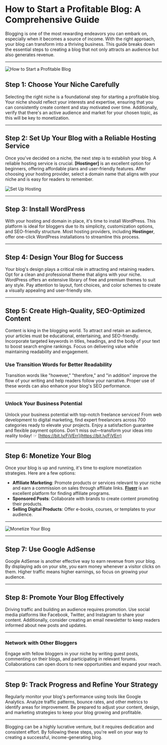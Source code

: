 # How to Start a Profitable Blog: A Comprehensive Guide

Blogging is one of the most rewarding endeavors you can embark on, especially when it becomes a source of income. With the right approach, your blog can transform into a thriving business. This guide breaks down the essential steps to creating a blog that not only attracts an audience but also generates revenue.

---

![How to Start a Profitable Blog](https://blogger.googleusercontent.com/img/b/R29vZ2xl/AVvXsEgdrpIxAO5cOA8PLGHli3BPXvm95uFgldbj297_JXGIt4jRyt1WR5nt5DMBi_C7NGOLpu1GW_w4tSRnW1eBh4li16u_EmQLKsO201S3Dn9_bQHCBhJhQoCrCQ3nhBDDVFz-OEZ-BmWOhdGP2F1gJjKHYn5x0xKoO1khsWFhEmwcP-ildy8D7o-4z-lqfTY/s759/chrome_screenshot_www.canva.com%20(1).png)

## Step 1: Choose Your Niche Carefully

Selecting the right niche is a foundational step for starting a profitable blog. Your niche should reflect your interests and expertise, ensuring that you can consistently create content and stay motivated over time. Additionally, verify that there's an active audience and market for your chosen topic, as this will be key to monetization.

---

## Step 2: Set Up Your Blog with a Reliable Hosting Service

Once you've decided on a niche, the next step is to establish your blog. A reliable hosting service is crucial. **[Hostinger]** is an excellent option for beginners, offering affordable plans and user-friendly features. After choosing your hosting provider, select a domain name that aligns with your niche and is easy for readers to remember.

![Set Up Hosting](https://blogger.googleusercontent.com/img/b/R29vZ2xl/AVvXsEhpNjfaMfW_qT3nZxiDyskvDw2IK82XsxZDnc0g8MrfVYAZSFKBallN7JptA3S_JO_5YSxKXtVuZBtq3HgVHspLe0VCwXEilmfiL6yvF26vrAjG6E3PBJc3eA2-sT8Vz-JetAy5nNk5LuT5ZO0UkSmYAkXKhfxURjaWYV6mrIRbXP8hZ-bYIwUWDD_bd6c/w640-h300/chrome_screenshot_hpanel.hostinger.com.png)

---

## Step 3: Install WordPress

With your hosting and domain in place, it's time to install WordPress. This platform is ideal for bloggers due to its simplicity, customization options, and SEO-friendly structure. Most hosting providers, including **Hostinger**, offer one-click WordPress installations to streamline this process.

---

## Step 4: Design Your Blog for Success

Your blog's design plays a critical role in attracting and retaining readers. Opt for a clean and professional theme that aligns with your niche. WordPress offers an extensive library of free and premium themes to suit any style. Pay attention to layout, font choices, and color schemes to create a visually appealing and user-friendly site.

---

## Step 5: Create High-Quality, SEO-Optimized Content

Content is king in the blogging world. To attract and retain an audience, your articles must be educational, entertaining, and SEO-friendly. Incorporate targeted keywords in titles, headings, and the body of your text to boost search engine rankings. Focus on delivering value while maintaining readability and engagement.

### Use Transition Words for Better Readability

Transition words like "however," "therefore," and "in addition" improve the flow of your writing and help readers follow your narrative. Proper use of these words can also enhance your blog's SEO performance.

---

### Unlock Your Business Potential

Unlock your business potential with top-notch freelance services! From web development to digital marketing, find expert freelancers across 700 categories ready to elevate your projects. Enjoy a satisfaction guarantee and flexible payment options. Don't miss out—transform your ideas into reality today! ☞ [https://bit.ly/FiVErr](https://bit.ly/FiVErr)

---

## Step 6: Monetize Your Blog

Once your blog is up and running, it's time to explore monetization strategies. Here are a few options:

- **Affiliate Marketing**: Promote products or services relevant to your niche and earn a commission on sales through affiliate links. **[Fiverr](https://bit.ly/FiVErr)** is an excellent platform for finding affiliate programs.
- **Sponsored Posts**: Collaborate with brands to create content promoting their products.
- **Selling Digital Products**: Offer e-books, courses, or templates to your audience.

---

![Monetize Your Blog](https://blogger.googleusercontent.com/img/b/R29vZ2xl/AVvXsEh05rlTvOqVxQsQBkV8Jeqrtssx7oSYB1pVlru9SdtLh_0Xq2Bbfb_5dyh3RsPUAsE4zKLQloMWu-6FzwyaSSQ14fuXXr1V8v4C6hk-Kq0k13xi13E4apvw-Z410ep6otsCcUiPzsItOLFC7CzBiKFlbE7nSevW_nJTvlY8lfGf1aR2xgUfPAmTR4Wi0cA/w640-h406/chrome_screenshot_www.fiverr.com%20(3).png)

---

## Step 7: Use Google AdSense

Google AdSense is another effective way to earn revenue from your blog. By displaying ads on your site, you earn money whenever a visitor clicks on them. Higher traffic means higher earnings, so focus on growing your audience.

---

## Step 8: Promote Your Blog Effectively

Driving traffic and building an audience requires promotion. Use social media platforms like Facebook, Twitter, and Instagram to share your content. Additionally, consider creating an email newsletter to keep readers informed about new posts and updates.

---

### Network with Other Bloggers

Engage with fellow bloggers in your niche by writing guest posts, commenting on their blogs, and participating in relevant forums. Collaborations can open doors to new opportunities and expand your reach.

---

## Step 9: Track Progress and Refine Your Strategy

Regularly monitor your blog's performance using tools like Google Analytics. Analyze traffic patterns, bounce rates, and other metrics to identify areas for improvement. Be prepared to adjust your content, design, and marketing strategies to keep your blog growing and profitable.

---

Blogging can be a highly lucrative venture, but it requires dedication and consistent effort. By following these steps, you're well on your way to creating a successful, income-generating blog.
